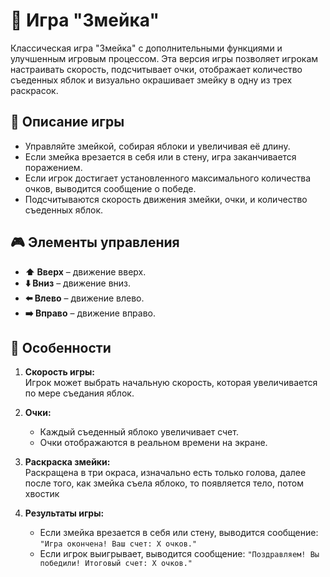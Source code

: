 # 🐍 Игра "Змейка"

Классическая игра "Змейка" с дополнительными функциями и улучшенным игровым процессом. Эта версия игры позволяет игрокам настраивать скорость, подсчитывает очки, отображает количество съеденных яблок и визуально окрашивает змейку в одну из трех раскрасок. 

## 📝 Описание игры

- Управляйте змейкой, собирая яблоки и увеличивая её длину.
- Если змейка врезается в себя или в стену, игра заканчивается поражением.
- Если игрок достигает установленного максимального количества очков, выводится сообщение о победе.
- Подсчитываются скорость движения змейки, очки, и количество съеденных яблок.

## 🎮 Элементы управления

- **⬆️ Вверх** – движение вверх.  
- **⬇️ Вниз** – движение вниз.  
- **⬅️ Влево** – движение влево.  
- **➡️ Вправо** – движение вправо.  

## 🌟 Особенности

1. **Скорость игры:**  
   Игрок может выбрать начальную скорость, которая увеличивается по мере съедания яблок.  

2. **Очки:**  
   - Каждый съеденный яблоко увеличивает счет.  
   - Очки отображаются в реальном времени на экране.  

3. **Раскраска змейки:**  
   Раскращена в три окраса, изначально есть только голова, далее после того, как змейка съела яблоко, то появляется тело, потом хвостик

4. **Результаты игры:**  
   - Если змейка врезается в себя или стену, выводится сообщение: `"Игра окончена! Ваш счет: X очков."`  
   - Если игрок выигрывает, выводится сообщение: `"Поздравляем! Вы победили! Итоговый счет: X очков."`
